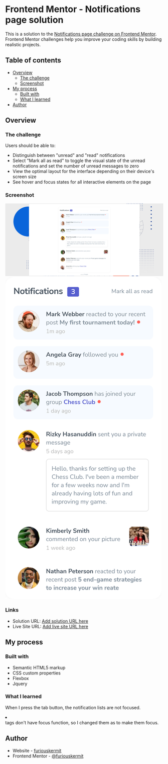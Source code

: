 # Frontend Mentor - Notifications page solution

This is a solution to the [Notifications page challenge on Frontend Mentor](https://www.frontendmentor.io/challenges/notifications-page-DqK5QAmKbC). Frontend Mentor challenges help you improve your coding skills by building realistic projects. 

## Table of contents

- [Overview](#overview)
  - [The challenge](#the-challenge)
  - [Screenshot](#screenshot)
- [My process](#my-process)
  - [Built with](#built-with)
  - [What I learned](#what-i-learned)
- [Author](#author)

## Overview

### The challenge

Users should be able to:

- Distinguish between "unread" and "read" notifications
- Select "Mark all as read" to toggle the visual state of the unread notifications and set the number of unread messages to zero
- View the optimal layout for the interface depending on their device's screen size
- See hover and focus states for all interactive elements on the page

### Screenshot

![PC_design](./assets/images/pc_design.png)
![mobile_design](./assets/images/mobile_design.png)

### Links

- Solution URL: [Add solution URL here](https://your-solution-url.com)
- Live Site URL: [Add live site URL here](https://your-live-site-url.com)

## My process

### Built with

- Semantic HTML5 markup
- CSS custom properties
- Flexbox
- Jquery

### What I learned

When I press the tab button, the notification lists are not focused. <li></li> tags don't have focus function, so I changed them as <a></a> to make them focus.

## Author

- Website - [furiouskermit](https://furiouskermit.github.io/NotificationsPage/)
- Frontend Mentor - [@furiouskermit](https://www.frontendmentor.io/profile/furiouskermit)